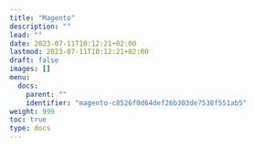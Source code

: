 ```yaml
---
title: "Magento"
description: ""
lead: ""
date: 2023-07-11T10:12:21+02:00
lastmod: 2023-07-11T10:12:21+02:00
draft: false
images: []
menu:
  docs:
    parent: ""
    identifier: "magento-c8526f0d64def26b303de7538f551ab5"
weight: 999
toc: true
type: docs
---
```

